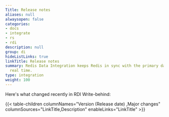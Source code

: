 ```yaml
---
Title: Release notes
aliases: null
alwaysopen: false
categories:
- docs
- integrate
- rs
- rdi
description: null
group: di
hideListLinks: true
linkTitle: Release notes
summary: Redis Data Integration keeps Redis in sync with the primary database in near
  real time.
type: integration
weight: 100
---
```


Here's what changed recently in RDI Write-behind:

{{< table-children columnNames="Version&nbsp;(Release&nbsp;date)&nbsp;,Major changes" columnSources="LinkTitle,Description" enableLinks="LinkTitle" >}}
